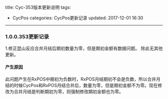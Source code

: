 title: Cyc-353版本更新说明
tags:
  - CycPos
categories: CycPos更新记录
updated: 2017-12-01 16:30
---
### 1.0.0.353更新记录

1.修正昆山反应合并月结后期初数量为零，但是期初金额有数据问题。
除此无其他更新。

#### 产生原因

此问题产生在RxPOS中期初为负数时，RxPOS月结期初不会是负数，所以合并月结的时候CycPos和RxPOS月结合并后，数量为零，但是期初金额不为零。现在修改为合并月结是判断期初为零，则强制修改期初金额也为零。
